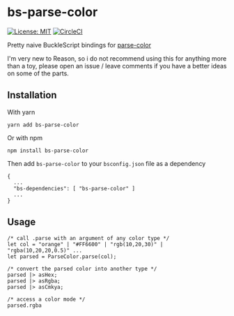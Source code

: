 # bs-parse-color
[![License: MIT](https://img.shields.io/github/license/mashape/apistatus.svg?style=flat)](https://opensource.org/licenses/MIT)
[![CircleCI](https://circleci.com/gh/theatlasroom/bs-parse-color.svg?style=svg)](https://circleci.com/gh/theatlasroom/bs-parse-color)

Pretty naive BuckleScript bindings for [parse-color](https://github.com/substack/parse-color)

I'm very new to Reason, so i do not recommend using this for anything more than a toy, please open an issue / leave comments if you have a better ideas on some of the parts.

## Installation
With yarn
```
yarn add bs-parse-color
```

Or with npm
```
npm install bs-parse-color
```

Then add `bs-parse-color` to your `bsconfig.json` file as a dependency
```
{
  ...
  "bs-dependencies": [ "bs-parse-color" ]
  ...
}
```

## Usage
```
/* call .parse with an argument of any color type */
let col = "orange" | "#FF6600" | "rgb(10,20,30)" | "rgba(10,20,20,0.5)" ...
let parsed = ParseColor.parse(col);

/* convert the parsed color into another type */
parsed |> asHex;
parsed |> asRgba;
parsed |> asCmkya;

/* access a color mode */
parsed.rgba
```